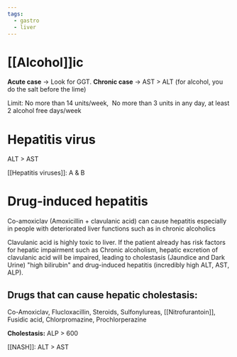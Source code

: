 ```yaml
---
tags:
  - gastro
  - liver
---
```

# [[Alcohol]]ic
**Acute case** -> Look for GGT.
**Chronic case** -> AST > ALT (for alcohol, you do the salt before the lime)

Limit: No more than 14 units/week,  No more than 3 units in any day, at least 2 alcohol free days/week

# Hepatitis virus
ALT > AST

[[Hepatitis viruses]]: A & B
# Drug-induced hepatitis
Co-amoxiclav (Amoxicillin + clavulanic acid) can cause hepatitis especially in people with deteriorated liver functions such as in chronic alcoholics

Clavulanic acid is highly toxic to liver. If the patient already has risk factors for hepatic impairment such as Chronic alcoholism, hepatic excretion of clavulanic acid will be impaired, leading to cholestasis (Jaundice and Dark Urine) "high bilirubin" and drug-induced hepatitis (incredibly high ALT, AST, ALP).

## Drugs that can cause hepatic cholestasis:
Co-Amoxiclav, Flucloxacillin, Steroids, Sulfonylureas, [[Nitrofurantoin]], Fusidic acid, Chlorpromazine, Prochlorperazine

**Cholestasis:** ALP > 600

[[NASH]]: ALT > AST
